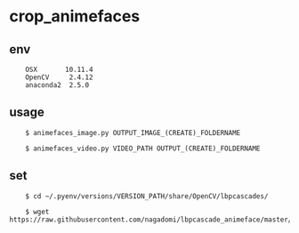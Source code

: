 # crop_animefaces

## env

        OSX       10.11.4
        OpenCV     2.4.12
        anaconda2  2.5.0

## usage

        $ animefaces_image.py OUTPUT_IMAGE_(CREATE)_FOLDERNAME
        
        $ animefaces_video.py VIDEO_PATH OUTPUT_(CREATE)_FOLDERNAME
        
## set

        $ cd ~/.pyenv/versions/VERSION_PATH/share/OpenCV/lbpcascades/

        $ wget https://raw.githubusercontent.com/nagadomi/lbpcascade_animeface/master/lbpcascade_animeface.xml
